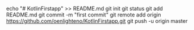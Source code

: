 echo "# KotlinFirstapp" >> README.md
git init
git status
git add README.md
git commit -m "first commit"
git remote add origin https://github.com/oenlighteno/KotlinFirstapp.git
git push -u origin master
